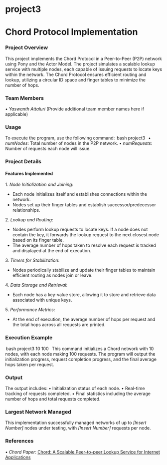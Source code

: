 # project3

# Chord Protocol Implementation

### Project Overview
This project implements the Chord Protocol in a Peer-to-Peer (P2P) network using Pony and the Actor Model. The project simulates a scalable lookup service with multiple nodes, each capable of issuing requests to locate keys within the network. The Chord Protocol ensures efficient routing and lookup, utilizing a circular ID space and finger tables to minimize the number of hops.

### Team Members
•⁠  ⁠*Yaswanth Attaluri* (Provide additional team member names here if applicable)

### Usage
To execute the program, use the following command:
⁠ bash
project3 <numNodes> <numRequests>
 ⁠
•⁠  ⁠*numNodes*: Total number of nodes in the P2P network.
•⁠  ⁠*numRequests*: Number of requests each node will issue.

### Project Details
#### Features Implemented
1.⁠ ⁠*Node Initialization and Joining*:
   - Each node initializes itself and establishes connections within the network.
   - Nodes set up their finger tables and establish successor/predecessor relationships.
   
2.⁠ ⁠*Lookup and Routing*:
   - Nodes perform lookup requests to locate keys. If a node does not contain the key, it forwards the lookup request to the next closest node based on its finger table.
   - The average number of hops taken to resolve each request is tracked and displayed at the end of execution.

3.⁠ ⁠*Timers for Stabilization*:
   - Nodes periodically stabilize and update their finger tables to maintain efficient routing as nodes join or leave.
   
4.⁠ ⁠*Data Storage and Retrieval*:
   - Each node has a key-value store, allowing it to store and retrieve data associated with unique keys.
   
5.⁠ ⁠*Performance Metrics*:
   - At the end of execution, the average number of hops per request and the total hops across all requests are printed.

### Execution Example
⁠ bash
project3 10 100
 ⁠
This command initializes a Chord network with 10 nodes, with each node making 100 requests. The program will output the initialization progress, request completion progress, and the final average hops taken per request.

### Output
The output includes:
•⁠  ⁠Initialization status of each node.
•⁠  ⁠Real-time tracking of requests completed.
•⁠  ⁠Final statistics including the average number of hops and total requests completed.

### Largest Network Managed
This implementation successfully managed networks of up to *[Insert Number]* nodes under testing, with *[Insert Number]* requests per node.

### References
•⁠  ⁠*Chord Paper*: [Chord: A Scalable Peer-to-peer Lookup Service for Internet Applications](https://pdos.csail.mit.edu/papers/ton:chord/paper-ton.pdf)

